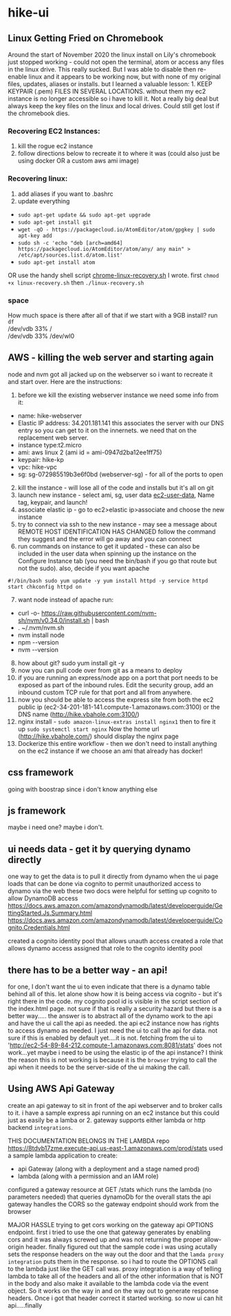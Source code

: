 # hike-ui


## Linux Getting Fried on Chromebook
Around the start of November 2020 the linux install on Lily's chromebook just stopped working - could not open the terminal, atom or access any files in the linux drive.  This really sucked. But I was able to disable then re-enable linux and it appears to be working now, but with none of my original files, updates, aliases or installs. but I learned a valuable lesson: 1. KEEP KEYPAIR (.pem) FILES IN SEVERAL LOCATIONS. without them my ec2 instance is no longer accessible so i have to kill it. Not a really big deal but always keep the key files on the linux and local drives. Could still get lost if the chromebook dies.
### Recovering EC2 Instances:
1. kill the rogue ec2 instance
2. follow directions below to recreate it to where it was (could also just be using docker OR a custom aws ami image)  
### Recovering linux:
1. add aliases if you want to .bashrc
2. update everything
- `sudo apt-get update && sudo apt-get upgrade`
- `sudo apt-get install git`
- `wget -qO - https://packagecloud.io/AtomEditor/atom/gpgkey | sudo apt-key add`
- `sudo sh -c 'echo "deb [arch=amd64] https://packagecloud.io/AtomEditor/atom/any/ any main" > /etc/apt/sources.list.d/atom.list'`
- `sudo apt-get install atom`

OR use the handy shell script [chrome-linux-recovery.sh](https://raw.githubusercontent.com/Vbahole/hike-ui/master/chrome-linux-recovery.sh) I wrote. first `chmod +x linux-recovery.sh` then `./linux-recovery.sh`

### space 
How much space is there after all of that if we start with a 9GB install? 
run `df`  
/dev/vdb 33% /  
/dev/vdb 33% /dev/wl0

## AWS - killing the web server and starting again
node and nvm got all jacked up on the webserver so i want to recreate it and start over.
Here are the instructions:

1. before we kill the existing webserver instance we need some info from it:
- name: hike-webserver
- Elastic IP address: 34.201.181.141 this associates the server with our DNS entry so you can get to it on the innernets. we need that on the replacement web server.
- instance type:t2.micro
- ami: aws linux 2 (ami id = ami-0947d2ba12ee1ff75)
- keypair: hike-kp
- vpc: hike-vpc
- sg: sg-072985519b3e6f0bd (webserver-sg) - for all of the ports to open

2. kill the instance - will lose all of the code and installs but it's all on git
3. launch new instance - select ami, sg, user data [ec2-user-data](https://raw.githubusercontent.com/Vbahole/hike-ui/master/ec2-user-data), Name tag, keypair, and launch!
4. associate elastic ip - go to ec2>elastic ip>associate and choose the new instance
5. try to connect via ssh to the new instance - may see a message about REMOTE HOST IDENTIFICATION HAS CHANGED follow the command they suggest and the error will go away and you can connect
6. run commands on instance to get it updated - these can also be included in the user data when spinning up the instance on the Configure Instance tab (you need the bin/bash if you go that route but not the sudo). also, decide if you want apache

`
#!/bin/bash
sudo yum update -y
yum install httpd -y
service httpd start
chkconfig httpd on
`

7. want node instead of apache run:
- curl -o- https://raw.githubusercontent.com/nvm-sh/nvm/v0.34.0/install.sh | bash
- . ~/.nvm/nvm.sh
- nvm install node
- npm --version
- nvm --version

8. how about git? sudo yum install git -y
9. now you can pull code over from git as a means to deploy
10. if you are running an express/node app on a port that port needs to be exposed as part of the inbound rules. Edit the security group, add an inbound custom TCP rule for that port and all from anywhere.
11. now you should be able to access the express site from both the ec2 public ip (ec2-34-201-181-141.compute-1.amazonaws.com:3100) or the DNS name (http://hike.vbahole.com:3100/)
12. nginx install - `sudo amazon-linux-extras install nginx1` then to fire it up `sudo systemctl start nginx` Now the home url (http://hike.vbahole.com/) should display the nginx page
13. Dockerize this entire workflow - then we don't need to install anything on the ec2 instance if we choose an ami that already has docker!


## css framework
going with boostrap since i don't know anything else

## js framework
maybe i need one? maybe i don't.

## ui needs data - get it by querying dynamo directly
one way to get the data is to pull it directly from dynamo when the ui page loads
that can be done via cognito to permit unauthorized access to dynamo via the web
these two docs were helpful for setting up cognito to allow DynamoDB access
https://docs.aws.amazon.com/amazondynamodb/latest/developerguide/GettingStarted.Js.Summary.html
https://docs.aws.amazon.com/amazondynamodb/latest/developerguide/Cognito.Credentials.html

created a cognito identity pool that allows unauth access
created a role that allows dynamo access
assigned that role to the cognito identity pool

## there has to be a better way - an api!
for one, I don't want the ui to even indicate that there is a dynamo table behind all of this. let alone show how it is being access via cognito - but it's right there in the code. my cognito pool id is visible in the script section of the index.html page. not sure if that is really a security hazard but there is a better way.....
the answer is to abstract all of the dynamo work to the api and have the ui call the api as needed.
the api ec2 instance now has rights to access dynamo as needed. I just need the ui to call the api for data.
not sure if this is enabled by default yet....it is not. fetching from the ui to
'http://ec2-54-89-84-212.compute-1.amazonaws.com:8081/stats' does not work...yet
maybe i need to be using the elastic ip of the api instance?
I think the reason this is not working is because it is the `browser` trying to call the api when it needs to be the server-side of the ui making the call.

## Using AWS Api Gateway
create an api gateway to sit in front of the api webserver and to broker calls to it.
i have a sample express api running on an ec2 instance but this could just as easily be a lamba or 2.
gateway supports either lambda or http backend `integrations`.

THIS DOCUMENTATION BELONGS IN THE LAMBDA repo
https://8tdvb17zme.execute-api.us-east-1.amazonaws.com/prod/stats
used a sample lambda application to create:
- api Gateway (along with a deployment and a stage named prod)
- lambda (along with a permission and an IAM role)

configured a gateway resource at GET /stats
which runs the lambda (no parameters needed) that queries dynamoDb for the overall stats
the api gateway handles the CORS so the gateway endpoint should work from the browser

MAJOR HASSLE trying to get cors working on the gateway api OPTIONS endpoint. first i tried to use the one that gateway generates by enabling cors and it was always screwed up and was not returning the proper allow-origin header. finally figured out that the sample code i was using acutally sets the response headers on the way out the door and that the `lamda proxy integration` puts them in the response. so i had to route the OPTIONS call to the lambda just like the GET call was. proxy integration is a way of telling lambda to take all of the headers and all of the other information that is NOT in the body and also make it available to the lambda code via the event object. So it works on the way in and on the way out to generate response headers. Once i got that header correct it started working. so now ui can hit api.....finally
